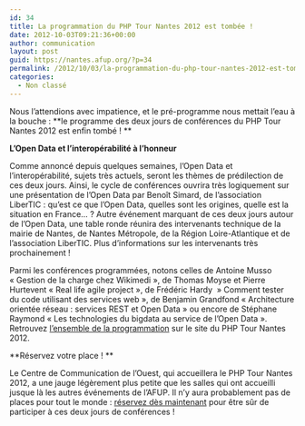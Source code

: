 ```yaml
---
id: 34
title: La programmation du PHP Tour Nantes 2012 est tombée !
date: 2012-10-03T09:21:36+00:00
author: communication
layout: post
guid: https://nantes.afup.org/?p=34
permalink: /2012/10/03/la-programmation-du-php-tour-nantes-2012-est-tombee/
categories:
  - Non classé
---
```

Nous l&rsquo;attendions avec impatience, et le pré-programme nous mettait l&rsquo;eau à la bouche : **le programme des deux jours de conférences du PHP Tour Nantes 2012 est enfin tombé ! **

**L&rsquo;Open Data et l&rsquo;interopérabilité à l&rsquo;honneur**

Comme annoncé depuis quelques semaines, l&rsquo;Open Data et l&rsquo;interopérabilité, sujets très actuels, seront les thèmes de prédilection de ces deux jours. Ainsi, le cycle de conférences ouvrira très logiquement sur une présentation de l&rsquo;Open Data par Benoît Simard, de l&rsquo;association LiberTIC : qu&rsquo;est ce que l&rsquo;Open Data, quelles sont les origines, quelle est la situation en France&#8230; ? Autre événement marquant de ces deux jours autour de l&rsquo;Open Data, une table ronde réunira des intervenants technique de la mairie de Nantes, de Nantes Métropole, de la Région Loire-Atlantique et de l&rsquo;association LiberTIC. Plus d&rsquo;informations sur les intervenants très prochainement !

Parmi les conférences programmées, notons celles de Antoine Musso &laquo;&nbsp;Gestion de la charge chez Wikimedi&nbsp;&raquo;, de Thomas Moyse et Pierre Hurtevent &laquo;&nbsp;Real life agile project&nbsp;&raquo;, de Frédéric Hardy &nbsp;&raquo; Comment tester du code utilisant des services web&nbsp;&raquo;, de Benjamin Grandfond &laquo;&nbsp;Architecture orientée réseau : services REST et Open Data&nbsp;&raquo; ou encore de Stéphane Raymond &laquo;&nbsp;Les technologies du bigdata au service de l&rsquo;Open Data&nbsp;&raquo;. Retrouvez [l&rsquo;ensemble de la programmation](http://afup.org/pages/phptournantes2012/deroulement.php) sur le site du PHP Tour Nantes 2012.

**Réservez votre place ! **

Le Centre de Communication de l&rsquo;Ouest, qui accueillera le PHP Tour Nantes 2012, a une jauge légèrement plus petite que les salles qui ont accueilli jusque là les autres événements de l&rsquo;AFUP. Il n&rsquo;y aura probablement pas de places pour tout le monde : [réservez dès maintenant](http://afup.org/pages/phptournantes2012/inscription.php) pour être sûr de participer à ces deux jours de conférences !
